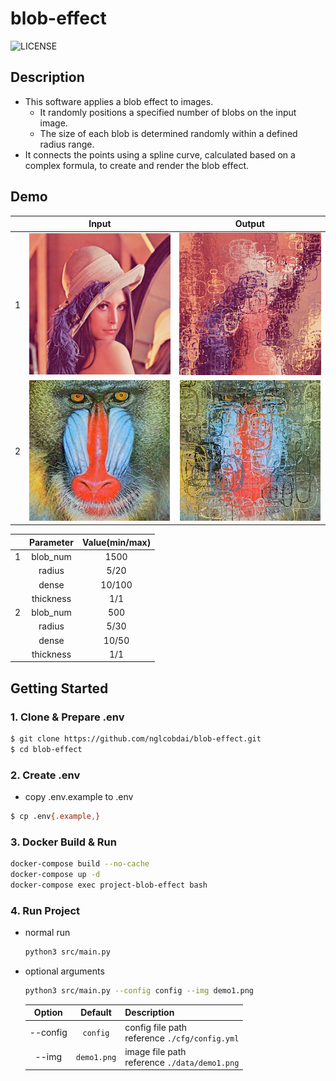 # blob-effect

![LICENSE](https://img.shields.io/badge/license-MIT-blue.svg?style=flat)

## Description

- This software applies a blob effect to images.
  - It randomly positions a specified number of blobs on the input image.
  - The size of each blob is determined randomly within a defined radius range.
- It connects the points using a spline curve, calculated based on a complex formula, to create and render the blob effect.

## Demo

|     |            Input            |               Output               |
| :-: | :-------------------------: | :--------------------------------: |
|  1  | ![demo1](./data/demo1.png)  | ![demo1](./output/demo1_blob.png)  |
|  2  | ![demo2](./data/demo2.jpeg) | ![demo2](./output/demo2_blob.jpeg) |

|     | Parameter | Value(min/max) |
| :-: | :-------: | :------------: |
|  1  | blob_num  |      1500      |
|     |  radius   |      5/20      |
|     |   dense   |     10/100     |
|     | thickness |      1/1       |
|  2  | blob_num  |      500       |
|     |  radius   |      5/30      |
|     |   dense   |     10/50      |
|     | thickness |      1/1       |

## Getting Started

### 1. Clone & Prepare .env

```sh
$ git clone https://github.com/nglcobdai/blob-effect.git
$ cd blob-effect
```

### 2. Create .env

- copy .env.example to .env

```sh
$ cp .env{.example,}
```

### 3. Docker Build & Run

```sh
docker-compose build --no-cache
docker-compose up -d
docker-compose exec project-blob-effect bash
```

### 4. Run Project

- normal run

  ```sh
  python3 src/main.py
  ```

- optional arguments

  ```sh
  python3 src/main.py --config config --img demo1.png
  ```

  |  Option  |   Default   | Description                                      |
  | :------: | :---------: | :----------------------------------------------- |
  | --config |  `config`   | config file path<br>reference `./cfg/config.yml` |
  |  --img   | `demo1.png` | image file path<br>reference `./data/demo1.png`  |
